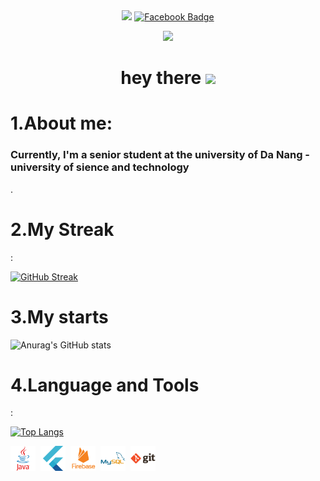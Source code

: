 <div id="header" align="center">
  
  <img src="https://media.giphy.com/media/M9gbBd9nbDrOTu1Mqx/giphy.gif" width="100"/>
  
  <a href="https://www.facebook.com/leminh2k1/">
    <img src="https://img.shields.io/badge/Facebook-blue?style=for-the-badge&logo=facebook&logoColor=white" alt="Facebook Badge"/>
  </a>
  
  ![](https://komarev.com/ghpvc/?username=LeMinh22621&color=green)
  
  <h1>
    hey there
    <img src="https://media.giphy.com/media/hvRJCLFzcasrR4ia7z/giphy.gif" width="30px"/>
  </h1>
  
</div>
<h1>1.About me:</h1>
   
   <h3>Currently, I'm a senior student at the university of Da Nang - university of sience and technology</h3>.

<h1>2.My Streak</h1>:

  [![GitHub Streak](https://github-readme-streak-stats.herokuapp.com/?user=LeMinh22621&theme=highcontrast)](https://git.io/streak-stats)


<h1>3.My starts</h1>

![Anurag's GitHub stats](https://github-readme-stats.vercel.app/api?username=LeMinh22621&show_icons=true&theme=highcontrast)

<h1>4.Language and Tools</h1>:

[![Top Langs](https://github-readme-stats.vercel.app/api/top-langs/?username=LeMinh22621&layout=compact&theme=vision-friendly-dark)](https://github.com/anuraghazra/github-readme-stats)

<div>
  <img src="https://github.com/devicons/devicon/blob/master/icons/java/java-original-wordmark.svg" title="Java" alt="Java" width="40" height="40"/>&nbsp;
  <img src="https://github.com/devicons/devicon/blob/master/icons/flutter/flutter-original.svg" title="Flutter" alt="Flutter" width="40" height="40"/>&nbsp;
  <img src="https://github.com/devicons/devicon/blob/master/icons/firebase/firebase-plain-wordmark.svg" title="Firebase" alt="Firebase" width="40" height="40"/>&nbsp;
  <img src="https://github.com/devicons/devicon/blob/master/icons/mysql/mysql-original-wordmark.svg" title="MySQL"  alt="MySQL" width="40" height="40"/>&nbsp;
  <img src="https://github.com/devicons/devicon/blob/master/icons/git/git-original-wordmark.svg" title="Git" **alt="Git" width="40" height="40"/>
</div>
